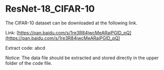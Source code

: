 # ResNet-18_CIFAR-10

The CIFAR-10 dataset can be downloaded at the following link. 

Link: [https://pan.baidu.com/s/1re3R84jwcMeARajPGlD_pQ](https://pan.baidu.com/s/1re3R84jwcMeARajPGlD_pQ) 

Extract code: abcd

Notice: The data file should be extracted and stored directly in the upper folder of the code file.
